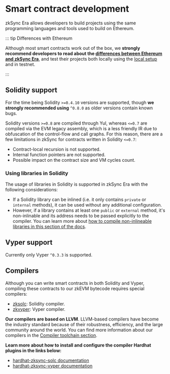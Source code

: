# Smart contract development

zkSync Era allows developers to build projects using the same programming languages and tools used to build on Ethereum.

::: tip Differences with Ethereum

Although most smart contracts work out of the box, we **strongly recommend developers to read about the [differences between Ethereum and zkSync Era](./differences-with-ethereum.md)**, and test their projects both locally using the [local setup](../../../api/hardhat/testing.md) and in testnet.

:::

## Solidity support

For the time being Solidity `>=0.4.10` versions are supported, though **we strongly recommended using** `^0.8.0` as older versions contain known bugs.

Solidity versions `>=0.8` are compiled through Yul, whereas `<=0.7` are compiled via the EVM legacy assembly, which is a less friendly IR due to obfuscation of the control-flow and call graphs. For this reason, there are a few limitations in zkSync for contracts written in Solidity `<=0.7`:

- Contract-local recursion is not supported.
- Internal function pointers are not supported.
- Possible impact on the contract size and VM cycles count.

### Using libraries in Solidity

The usage of libraries in Solidity is supported in zkSync Era with the following considerations:

- If a Solidity library can be inlined (i.e. it only contains `private` or `internal` methods), it can be used without any additional configuration.
- However, if a library contains at least one `public` or `external` method, it's non-inlinable and its address needs to be passed explicitly to the compiler. You can learn more about [how to compile non-inlineable libraries in this section of the docs](../../../api/hardhat/compiling-libraries.md).

## Vyper support

Currently only Vyper `^0.3.3` is supported.

## Compilers

Although you can write smart contracts in both Solidity and Vyper, compiling these contracts to our zkEVM bytecode requires special compilers:

- [zksolc](https://github.com/matter-labs/zksolc-bin): Solidity compiler.
- [zkvyper](https://github.com/matter-labs/zkvyper-bin): Vyper compiler.

**Our compilers are based on LLVM**. LLVM-based compilers have become the industry standard because of their robustness, efficiency, and the large community around the world. You can find more information about our compilers in the [Compiler toolchain section](../../../api/compiler-toolchain/README.md).

**Learn more about how to install and configure the compiler Hardhat plugins in the links below:**

- [hardhat-zksync-solc documentation](../../../api/hardhat/hardhat-zksync-solc.md)
- [hardhat-zksync-vyper documentation](../../../api/hardhat/hardhat-zksync-vyper.md)

